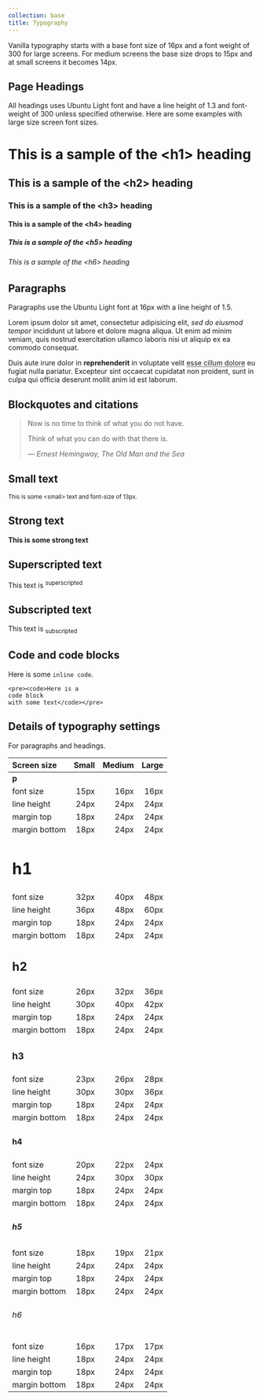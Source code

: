 ```yaml
---
collection: base
title: Typography
---
```


Vanilla typography starts with a base font size of 16px and a font weight of 300 for large screens.  For medium screens the base size drops to 15px and at small screens it becomes 14px.

## Page Headings

All headings uses Ubuntu Light font and have a line height of 1.3 and font-weight of 300 unless specified otherwise.  Here are some examples with large size screen font sizes.

<h1>This is a sample of the &lt;h1&gt; heading</h1>
<h2>This is a sample of the &lt;h2&gt; heading</h2>
<h3>This is a sample of the &lt;h3&gt; heading</h3>
<h4>This is a sample of the &lt;h4&gt; heading</h4>
<h5>This is a sample of the &lt;h5&gt; heading</h5>
<h6>This is a sample of the &lt;h6&gt; heading</h6>

## Paragraphs

<p>Paragraphs use the Ubuntu Light font at 16px with a line height of 1.5.</p>

<p>Lorem ipsum dolor sit amet, consectetur adipisicing elit, <em>sed do eiusmod tempor</em> incididunt ut labore et dolore magna aliqua. Ut enim ad minim veniam, quis nostrud exercitation ullamco laboris nisi ut aliquip ex ea commodo consequat.</p>
<p>Duis aute irure dolor in <strong>reprehenderit</strong> in voluptate velit <abbr title="test">esse cillum dolore</abbr> eu fugiat nulla pariatur. Excepteur sint occaecat cupidatat non proident, sunt in culpa qui officia deserunt mollit anim id est laborum.</p>

## Blockquotes and citations

<div>
    <blockquote>
        <p>Now is no time to think of what you do not have.<p>
        <p>Think of what you can do with that there is.</p>
        <cite>&mdash; Ernest Hemingway, The Old Man and the Sea</cite>
    </blockquote>
</div>

## Small text

<small>This is some &lt;small&gt; text and font-size of 13px.</small>

## Strong text

<strong>This is some strong text</strong>

## Superscripted text

<p>This text is <sup>superscripted</sup></p>

## Subscripted text

<p>This text is <sub>subscripted</sub></p>

## Code and code blocks

Here is some `inline code`.

<pre><code>&lt;pre&gt;&lt;code&gt;Here is a
code block
with some text&lt;/code&gt;&lt;/pre&gt;</code></pre>

## Details of typography settings

For paragraphs and headings.

Screen size  |  Small  |  Medium  |  Large
:----------- | -----------: | -----------: | -----------:
**p**  |    |    |  
font size  |  15px  |  16px  |  16px
line height  |  24px  |  24px  |  24px
margin top  |  18px  |  24px   |  24px
margin bottom  |  18px  |  24px  |  24px
<h1>h1</h1>  |    |    |  
font size  |  32px  |  40px  |  48px
line height  |  36px  |  48px  |  60px
margin top  |  18px  |  24px  |  24px
margin bottom  |  18px  |  24px  |  24px
<h2>h2</h2>  |    |    |  
font size  |  26px  |  32px  |  36px
line height  |  30px  |  40px  |  42px
margin top  |  18px  |  24px  |  24px
margin bottom  |  18px  |  24px  |  24px
<h3>h3</h3>  |    |    |  
font size  |  23px  |  26px  |  28px
line height  |  30px  |  30px  |  36px
margin top  |  18px  |  24px  |  24px
margin bottom  |  18px  |  24px  |  24px
<h4>h4</h4>  |    |    |  
font size  |  20px  |  22px  |  24px
line height  |  24px  |  30px  |  30px
margin top  |  18px  |  24px  |  24px
margin bottom  |  18px  |  24px  |  24px
<h5>h5</h5>  |    |    |  
font size  |  18px  |  19px  |  21px
line height  |  24px  |  24px  |  24px
margin top  |  18px  |  24px  |  24px
margin bottom  |  18px  |  24px  |  24px
<h6>h6</h6>  |    |    |  
font size  |  16px  |  17px  |  17px
line height  |  18px  |  24px  |  24px
margin top  |  18px  |  24px  |  24px
margin bottom  |  18px  |  24px  |  24px
